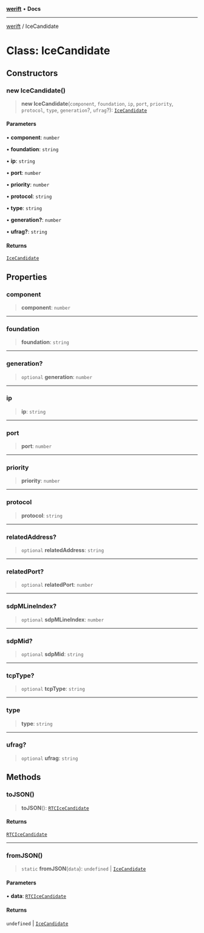 [**werift**](../README.md) • **Docs**

***

[werift](../globals.md) / IceCandidate

# Class: IceCandidate

## Constructors

### new IceCandidate()

> **new IceCandidate**(`component`, `foundation`, `ip`, `port`, `priority`, `protocol`, `type`, `generation`?, `ufrag`?): [`IceCandidate`](IceCandidate.md)

#### Parameters

• **component**: `number`

• **foundation**: `string`

• **ip**: `string`

• **port**: `number`

• **priority**: `number`

• **protocol**: `string`

• **type**: `string`

• **generation?**: `number`

• **ufrag?**: `string`

#### Returns

[`IceCandidate`](IceCandidate.md)

## Properties

### component

> **component**: `number`

***

### foundation

> **foundation**: `string`

***

### generation?

> `optional` **generation**: `number`

***

### ip

> **ip**: `string`

***

### port

> **port**: `number`

***

### priority

> **priority**: `number`

***

### protocol

> **protocol**: `string`

***

### relatedAddress?

> `optional` **relatedAddress**: `string`

***

### relatedPort?

> `optional` **relatedPort**: `number`

***

### sdpMLineIndex?

> `optional` **sdpMLineIndex**: `number`

***

### sdpMid?

> `optional` **sdpMid**: `string`

***

### tcpType?

> `optional` **tcpType**: `string`

***

### type

> **type**: `string`

***

### ufrag?

> `optional` **ufrag**: `string`

## Methods

### toJSON()

> **toJSON**(): [`RTCIceCandidate`](RTCIceCandidate.md)

#### Returns

[`RTCIceCandidate`](RTCIceCandidate.md)

***

### fromJSON()

> `static` **fromJSON**(`data`): `undefined` \| [`IceCandidate`](IceCandidate.md)

#### Parameters

• **data**: [`RTCIceCandidate`](RTCIceCandidate.md)

#### Returns

`undefined` \| [`IceCandidate`](IceCandidate.md)
